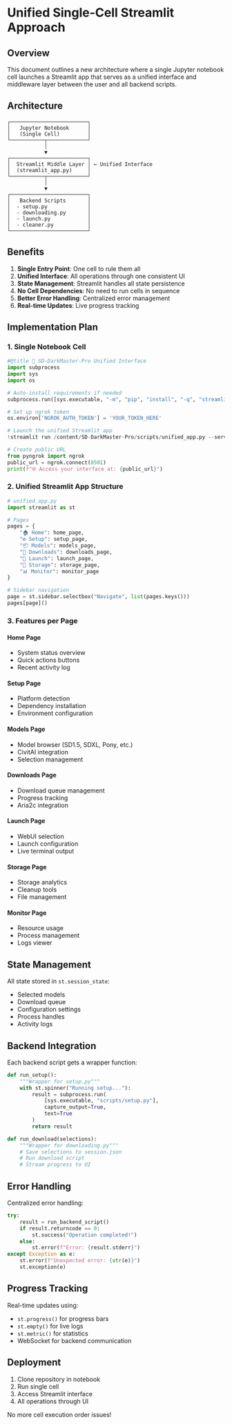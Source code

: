 # Unified Single-Cell Streamlit Approach

## Overview
This document outlines a new architecture where a single Jupyter notebook cell launches a Streamlit app that serves as a unified interface and middleware layer between the user and all backend scripts.

## Architecture

```
┌─────────────────────────┐
│   Jupyter Notebook      │
│   (Single Cell)         │
└───────────┬─────────────┘
            │
            ▼
┌─────────────────────────┐
│  Streamlit Middle Layer │ ← Unified Interface
│  (streamlit_app.py)     │
└───────────┬─────────────┘
            │
            ▼
┌─────────────────────────┐
│   Backend Scripts       │
│  - setup.py             │
│  - downloading.py       │
│  - launch.py            │
│  - cleaner.py           │
└─────────────────────────┘
```

## Benefits

1. **Single Entry Point**: One cell to rule them all
2. **Unified Interface**: All operations through one consistent UI
3. **State Management**: Streamlit handles all state persistence
4. **No Cell Dependencies**: No need to run cells in sequence
5. **Better Error Handling**: Centralized error management
6. **Real-time Updates**: Live progress tracking

## Implementation Plan

### 1. Single Notebook Cell
```python
#@title 🚀 SD-DarkMaster-Pro Unified Interface
import subprocess
import sys
import os

# Auto-install requirements if needed
subprocess.run([sys.executable, "-m", "pip", "install", "-q", "streamlit", "pyngrok"])

# Set up ngrok token
os.environ['NGROK_AUTH_TOKEN'] = 'YOUR_TOKEN_HERE'

# Launch the unified Streamlit app
!streamlit run /content/SD-DarkMaster-Pro/scripts/unified_app.py --server.port 8501 &

# Create public URL
from pyngrok import ngrok
public_url = ngrok.connect(8501)
print(f"🌐 Access your interface at: {public_url}")
```

### 2. Unified Streamlit App Structure
```python
# unified_app.py
import streamlit as st

# Pages
pages = {
    "🏠 Home": home_page,
    "⚙️ Setup": setup_page,
    "📦 Models": models_page,
    "💾 Downloads": downloads_page,
    "🚀 Launch": launch_page,
    "🧹 Storage": storage_page,
    "📊 Monitor": monitor_page
}

# Sidebar navigation
page = st.sidebar.selectbox("Navigate", list(pages.keys()))
pages[page]()
```

### 3. Features per Page

#### Home Page
- System status overview
- Quick actions buttons
- Recent activity log

#### Setup Page
- Platform detection
- Dependency installation
- Environment configuration

#### Models Page
- Model browser (SD1.5, SDXL, Pony, etc.)
- CivitAI integration
- Selection management

#### Downloads Page
- Download queue management
- Progress tracking
- Aria2c integration

#### Launch Page
- WebUI selection
- Launch configuration
- Live terminal output

#### Storage Page
- Storage analytics
- Cleanup tools
- File management

#### Monitor Page
- Resource usage
- Process management
- Logs viewer

## State Management

All state stored in `st.session_state`:
- Selected models
- Download queue
- Configuration settings
- Process handles
- Activity logs

## Backend Integration

Each backend script gets a wrapper function:
```python
def run_setup():
    """Wrapper for setup.py"""
    with st.spinner("Running setup..."):
        result = subprocess.run(
            [sys.executable, "scripts/setup.py"],
            capture_output=True,
            text=True
        )
        return result

def run_download(selections):
    """Wrapper for downloading.py"""
    # Save selections to session.json
    # Run download script
    # Stream progress to UI
```

## Error Handling

Centralized error handling:
```python
try:
    result = run_backend_script()
    if result.returncode == 0:
        st.success("Operation completed!")
    else:
        st.error(f"Error: {result.stderr}")
except Exception as e:
    st.error(f"Unexpected error: {str(e)}")
    st.exception(e)
```

## Progress Tracking

Real-time updates using:
- `st.progress()` for progress bars
- `st.empty()` for live logs
- `st.metric()` for statistics
- WebSocket for backend communication

## Deployment

1. Clone repository in notebook
2. Run single cell
3. Access Streamlit interface
4. All operations through UI

No more cell execution order issues!